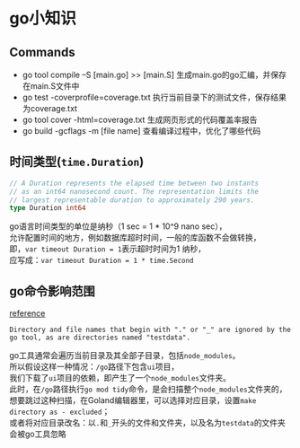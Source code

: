 # go小知识

## Commands

- go tool compile –S [main.go] >> [main.S] 生成main.go的go汇编，并保存在main.S文件中
- go test -coverprofile=coverage.txt 执行当前目录下的测试文件，保存结果为coverage.txt
- go tool cover -html=coverage.txt 生成网页形式的代码覆盖率报告
- go build -gcflags -m [file name] 查看编译过程中，优化了哪些代码

## 时间类型(```time.Duration```)

```go 
// A Duration represents the elapsed time between two instants
// as an int64 nanosecond count. The representation limits the
// largest representable duration to approximately 290 years.
type Duration int64
```

go语言时间类型的单位是纳秒（1 sec = 1 * 10^9 nano sec），  
允许配置时间的地方，例如数据库超时时间，一般的库函数不会做转换，  
即，```var timeout Duration = 1```表示超时时间为1 纳秒，  
应写成：```var timeout Duration = 1 * time.Second```

## go命令影响范围

[reference](https://pkg.go.dev/cmd/go#hdr-Package_lists_and_patterns)

```text
Directory and file names that begin with "." or "_" are ignored by the go tool, as are directories named "testdata".
```

go工具通常会遍历当前目录及其全部子目录，包括```node_modules```。  
所以假设这样一种情况：```/go```路径下包含```ui```项目，  
我们下载了```ui```项目的依赖，即产生了一个```node_modules```文件夹。  
此时，在```/go```路径执行```go mod tidy```命令，是会扫描整个```node_modules```文件夹的，  
想要跳过这种扫描，在Goland编辑器里，可以选择对应目录，设置```make directory as - excluded```；  
或者将对应目录改名：以```.```和```_```开头的文件和文件夹，以及名为```testdata```的文件夹会被go工具忽略
